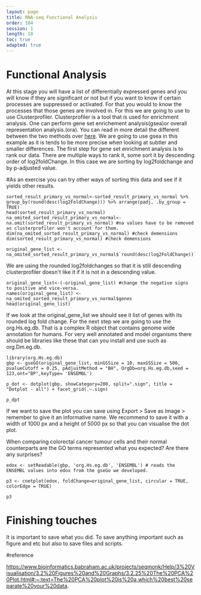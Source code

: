 ```yaml
---
layout: page
title: RNA-seq Functional Analysis
order: 104
session: 1
length: 10
toc: true
adapted: true
---
```


# Functional Analysis

At this stage you will have a list of differentially expressed genes and you will know if they are significant or not but if you want to know if certain processes are suppressed or activated. For that you would to know the processes that those genes are involved in. For this we are going to use to use Clusterprofiler. Clusterprofiler is a tool that is used for enrichment analysis. One can perform gene set enrichement analysis(gsea)or overall representation analysis.(ora). You can read in more detail the different between the two methods over [here](https://yulab-smu.top/biomedical-knowledge-mining-book/enrichment-overview.html). We are going to use gsea in this example as it is tends to be more precise when looking at subtler and smaller differences. The first step for gene set enrichment analysis is to rank our data. There are multiple ways to rank it, some sort it by descending order of log2foldChange. In this case we are sorting by log2foldchange and by p-adjusted value.

#As an exercise you can try other ways of sorting this data and see if it yields other results.

```
sorted_result_primary_vs_normal<-sorted_result_primary_vs_normal %>% group_by(round(desc(log2FoldChange))) %>% arrange(padj, .by_group = TRUE)
head(sorted_result_primary_vs_normal)
na_omited_sorted_result_primary_vs_normal<-na.omit(sorted_result_primary_vs_normal) #na values have to be removed as clusterprofiler won't account for them.
dim(na_omited_sorted_result_primary_vs_normal) #check demensions
dim(sorted_result_primary_vs_normal) #check demensions

original_gene_list <-na_omited_sorted_result_primary_vs_normal$`round(desc(log2FoldChange))`
```
We are using the rounded log2foldchanges so that it is still descending clusterprofiler doesn't like it if it is not in a descending value.

```
original_gene_list<-(-original_gene_list) #change the negative signs to positive and vice-versa.
names(original_gene_list) <-na_omited_sorted_result_primary_vs_normal$genes
head(original_gene_list)
```
If we look at the original_gene_list we should see it list of genes with its rounded log fold change. For the next step we are going to use the org.Hs.eg.db. That is a complex R object that contains genome wide annotation for humans. For very well annotated and model organisms there should be libraries like these that can you install and use such as org.Dm.eg.db.
```
library(org.Hs.eg.db)
gbp <- gseGO(original_gene_list, minGSSize = 10, maxGSSize = 500, pvalueCutoff = 0.25, pAdjustMethod = "BH", OrgDb=org.Hs.eg.db,seed = 123,ont="BP",keyType= 'ENSEMBL')

p_dot <- dotplot(gbp, showCategory=200, split=".sign", title = "Dotplot - all") + facet_grid(.~.sign)

p_dpt
```
If we want to save the plot you can save using Export > Save as Image >
remember to give it an informative name. We recommend to save it with a width of 1000 px and a height of 5000 px so that you can visualise the dot plot.

When comparing colorectal cancer tumour cells and their normal counterparts are the GO terms represented what you expected? Are there any surprises?  
```
edox <- setReadable(gbp, 'org.Hs.eg.db', 'ENSEMBL') # reads the ENSEMBL values into edox from the gseGo we developed.

p3 <- cnetplot(edox, foldChange=original_gene_list, circular = TRUE, colorEdge = TRUE)

p3
```

# Finishing touches

It is important to save what you did. To save anything important such as figure and etc but also to save files and scripts. 

#reference

https://www.bioinformatics.babraham.ac.uk/projects/seqmonk/Help/3%20Visualisation/3.2%20Figures%20and%20Graphs/3.2.25%20The%20PCA%20Plot.html#:~:text=The%20PCA%20plot%20is%20a,which%20best%20separate%20your%20data.
